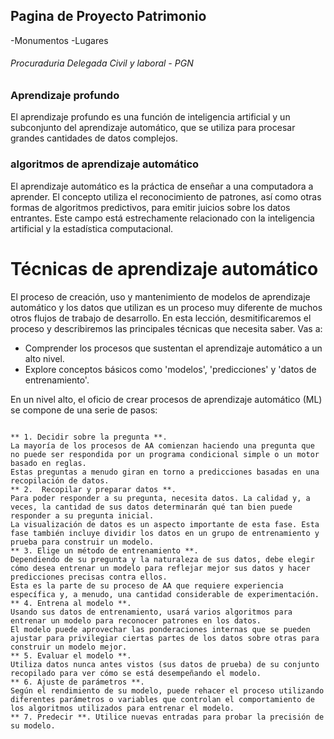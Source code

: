 ## Pagina de Proyecto Patrimonio

-Monumentos
-Lugares

###### Procuraduria Delegada Civil y laboral - PGN


### Aprendizaje profundo

El aprendizaje profundo es una función de inteligencia artificial y un subconjunto del aprendizaje automático, que se utiliza para procesar grandes cantidades de datos complejos.

### algoritmos de aprendizaje automático

El aprendizaje automático es la práctica de enseñar a una computadora a aprender. El concepto utiliza el reconocimiento de patrones, así como otras formas de algoritmos predictivos, para emitir juicios sobre los datos entrantes. Este campo está estrechamente relacionado con la inteligencia artificial y la estadística computacional.

# Técnicas de aprendizaje automático

El proceso de creación, uso y mantenimiento de modelos de aprendizaje automático y los datos que utilizan es un proceso muy diferente de muchos otros flujos de trabajo de desarrollo. En esta lección, desmitificaremos el proceso y describiremos las principales técnicas que necesita saber. Vas a:

- Comprender los procesos que sustentan el aprendizaje automático a un alto nivel.
- Explore conceptos básicos como 'modelos', 'predicciones' y 'datos de entrenamiento'.

En un nivel alto, el oficio de crear procesos de aprendizaje automático (ML) se compone de una serie de pasos:
```

** 1. Decidir sobre la pregunta **. 
La mayoría de los procesos de AA comienzan haciendo una pregunta que no puede ser respondida por un programa condicional simple o un motor basado en reglas.
Estas preguntas a menudo giran en torno a predicciones basadas en una recopilación de datos.
** 2.  Recopilar y preparar datos **. 
Para poder responder a su pregunta, necesita datos. La calidad y, a veces, la cantidad de sus datos determinarán qué tan bien puede responder a su pregunta inicial.
La visualización de datos es un aspecto importante de esta fase. Esta fase también incluye dividir los datos en un grupo de entrenamiento y prueba para construir un modelo.
** 3. Elige un método de entrenamiento **.
Dependiendo de su pregunta y la naturaleza de sus datos, debe elegir cómo desea entrenar un modelo para reflejar mejor sus datos y hacer predicciones precisas contra ellos. 
Esta es la parte de su proceso de AA que requiere experiencia específica y, a menudo, una cantidad considerable de experimentación.
** 4. Entrena al modelo **.
Usando sus datos de entrenamiento, usará varios algoritmos para entrenar un modelo para reconocer patrones en los datos. 
El modelo puede aprovechar las ponderaciones internas que se pueden ajustar para privilegiar ciertas partes de los datos sobre otras para construir un modelo mejor.
** 5. Evaluar el modelo **. 
Utiliza datos nunca antes vistos (sus datos de prueba) de su conjunto recopilado para ver cómo se está desempeñando el modelo.
** 6. Ajuste de parámetros **. 
Según el rendimiento de su modelo, puede rehacer el proceso utilizando diferentes parámetros o variables que controlan el comportamiento de los algoritmos utilizados para entrenar el modelo.
** 7. Predecir **. Utilice nuevas entradas para probar la precisión de su modelo.


